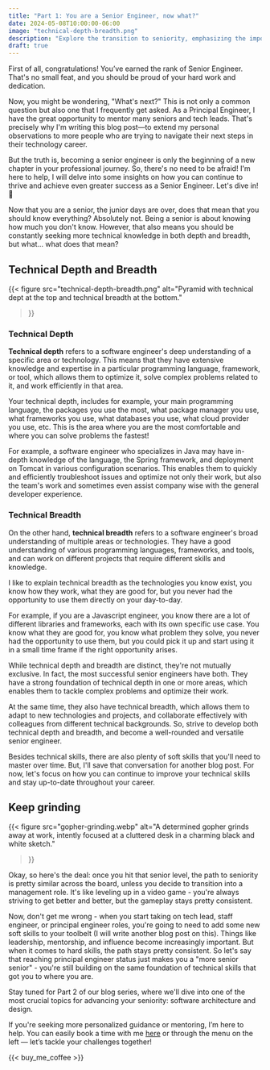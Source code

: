 ```yaml
---
title: "Part 1: You are a Senior Engineer, now what?"
date: 2024-05-08T10:00:00-06:00
image: "technical-depth-breadth.png"
description: "Explore the transition to seniority, emphasizing the importance of continuous learning and mastering both technical depth and breadth."
draft: true
---
```


First of all, congratulations! You’ve earned the rank of Senior Engineer. That's no small feat, and you should be proud of your hard work and dedication.

Now, you might be wondering, "What's next?" This is not only a common question but also one that I frequently get asked. As a Principal Engineer, I have the great opportunity to mentor many seniors and tech leads. That's precisely why I'm writing this blog post—to extend my personal observations to more people who are trying to navigate their next steps in their technology career.

But the truth is, becoming a senior engineer is only the beginning of a new chapter in your professional journey. So, there's no need to be afraid! I'm here to help, I will delve into some insights on how you can continue to thrive and achieve even greater success as a Senior Engineer. Let's dive in! 👏

Now that you are a senior, the junior days are over, does that mean that you should know everything? Absolutely not. Being a senior is about knowing how much you don't know. However, that also means you should be constantly seeking more technical knowledge in both depth and breadth, but what... what does that mean?

## Technical Depth and Breadth

{{< figure
  src="technical-depth-breadth.png"
  alt="Pyramid with technical dept at the top and technical breadth at the bottom."
>}}

### Technical Depth

**Technical depth** refers to a software engineer's deep understanding of a specific area or technology. This means that they have extensive knowledge and expertise in a particular programming language, framework, or tool, which allows them to optimize it, solve complex problems related to it, and work efficiently in that area.

Your technical depth, includes for example, your main programming language, the packages you use the most, what package manager you use, what frameworks you use, what databases you use, what cloud provider you use, etc. This is the area where you are the most comfortable and where you can solve problems the fastest!

For example, a software engineer who specializes in Java may have in-depth knowledge of the language, the Spring framework, and deployment on Tomcat in various configuration scenarios. This enables them to quickly and efficiently troubleshoot issues and optimize not only their work, but also the team's work and sometimes even assist company wise with the general developer experience.

### Technical Breadth

On the other hand, **technical breadth** refers to a software engineer's broad understanding of multiple areas or technologies. They have a good understanding of various programming languages, frameworks, and tools, and can work on different projects that require different skills and knowledge.

I like to explain technical breadth as the technologies you know exist, you know how they work, what they are good for, but you never had the opportunity to use them directly on your day-to-day.

For example, if you are a Javascript engineer, you know there are a lot of different libraries and frameworks, each with its own specific use case. You know what they are good for, you know what problem they solve, you never had the opportunity to use them, but you could pick it up and start using it in a small time frame if the right opportunity arises.

While technical depth and breadth are distinct, they're not mutually exclusive. In fact, the most successful senior engineers have both. They have a strong foundation of technical depth in one or more areas, which enables them to tackle complex problems and optimize their work.

At the same time, they also have technical breadth, which allows them to adapt to new technologies and projects, and collaborate effectively with colleagues from different technical backgrounds. So, strive to develop both technical depth and breadth, and become a well-rounded and versatile senior engineer.

Besides technical skills, there are also plenty of soft skills that you'll need to master over time. But, I'll save that conversation for another blog post. For now, let's focus on how you can continue to improve your technical skills and stay up-to-date throughout your career.

## Keep grinding

{{< figure
  src="gopher-grinding.webp"
  alt="A determined gopher grinds away at work, intently focused at a cluttered desk in a charming black and white sketch."
>}}

Okay, so here's the deal: once you hit that senior level, the path to seniority is pretty similar across the board, unless you decide to transition into a management role. It's like leveling up in a video game - you're always striving to get better and better, but the gameplay stays pretty consistent.

Now, don't get me wrong - when you start taking on tech lead, staff engineer, or principal engineer roles, you're going to need to add some new soft skills to your toolbelt (I will write another blog post on this). Things like leadership, mentorship, and influence become increasingly important. But when it comes to hard skills, the path stays pretty consistent. So let's say that reaching principal engineer status just makes you a "more senior senior" - you're still building on the same foundation of technical skills that got you to where you are.

Stay tuned for Part 2 of our blog series, where we'll dive into one of the most crucial topics for advancing your seniority: software architecture and design.

If you're seeking more personalized guidance or mentoring, I’m here to help. You can easily book a time with me [here](https://cal.com/alexandrecastrotech/mentoring) or through the menu on the left — let’s tackle your challenges together!

{{< buy_me_coffee >}}
